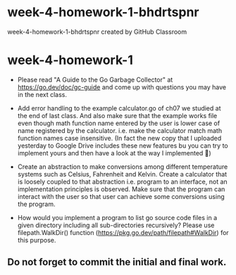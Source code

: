 # week-4-homework-1-bhdrtspnr
week-4-homework-1-bhdrtspnr created by GitHub Classroom

# week-4-homework-1


- Please read "A Guide to the Go Garbage Collector" at https://go.dev/doc/gc-guide and come up with questions you may have in the next class.

- Add error handling to the example calculator.go of ch07 we studied at the end of last class. And also make sure that the example works file even though math function name entered by the user is lower case of name registered by the calculator. i.e. make the calculator match math function names case insensitive. (In fact the new copy that I uploaded yesterday to Google Drive includes these new features bu you can try to implement yours and then have a look at the way I implemented 🙂)

- Create an abstraction to make conversions among different temperature systems such as Celsius, Fahrenheit and Kelvin. Create a calculator that is loosely coupled to that abstraction i.e. program to an interface, not an implementation principles is observed. Make sure that the program can interact with the user so that user can achieve some conversions using the program.

- How would you implement a program to list go source code files in a given directory including all sub-directories recursively? Please use filepath.WalkDir() function (https://pkg.go.dev/path/filepath#WalkDir) for this purpose.

## Do not forget to commit the initial and final work.
